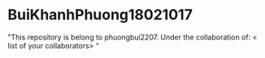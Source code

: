 # BuiKhanhPhuong18021017
"This repository is belong to phuongbui2207.
Under the collaboration of: 
< list of your collaborators> "
